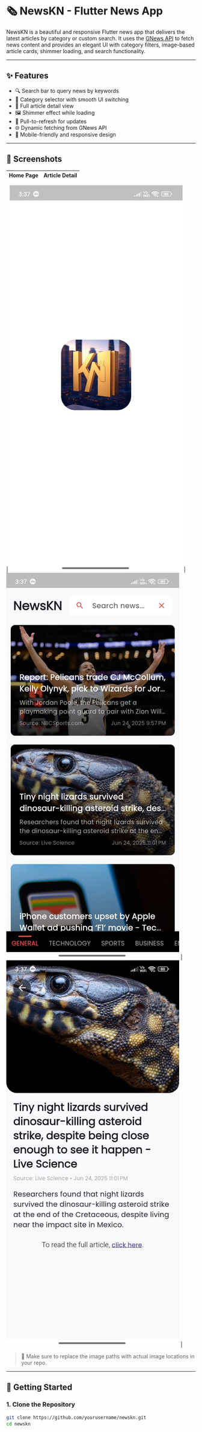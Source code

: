 # 🗞️ NewsKN - Flutter News App

NewsKN is a beautiful and responsive Flutter news app that delivers the latest articles by category or custom search. It uses the [GNews API](https://gnews.io) to fetch news content and provides an elegant UI with category filters, image-based article cards, shimmer loading, and search functionality.

---

## ✨ Features

- 🔍 Search bar to query news by keywords
- 📂 Category selector with smooth UI switching
- 📄 Full article detail view
- 🖼️ Shimmer effect while loading
- 🔁 Pull-to-refresh for updates
- 🌐 Dynamic fetching from GNews API
- 📱 Mobile-friendly and responsive design

---

## 📸 Screenshots

| Home Page | Article Detail |
|-----------|----------------|

| ![plash screen](assets/splash_page.jpg) | ![Home Page](assets/home_page.jpg) | ![Detail Page](assets/details.jpg) |

> 📌 Make sure to replace the image paths with actual image locations in your repo.

---

## 🚀 Getting Started

### 1. Clone the Repository

```bash
git clone https://github.com/yourusername/newskn.git
cd newskn
